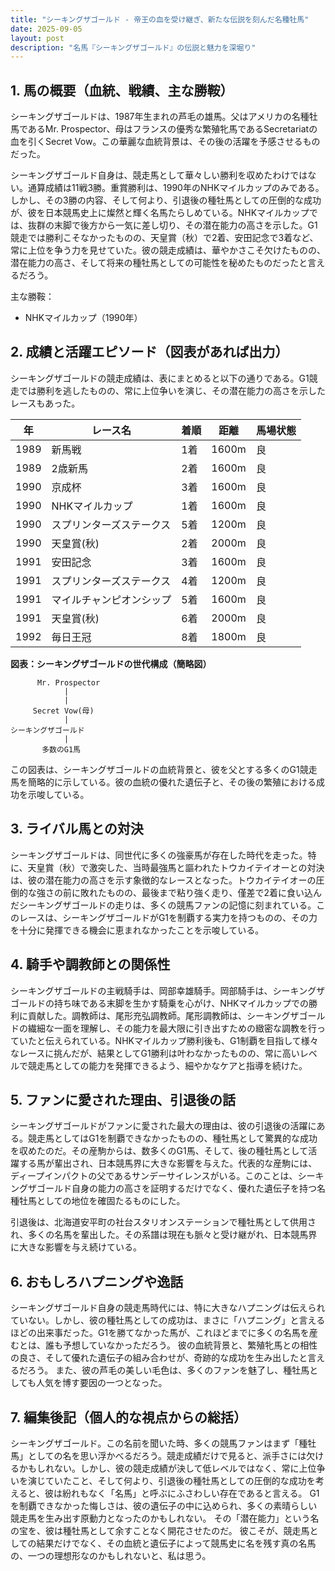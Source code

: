 ```yaml
---
title: "シーキングザゴールド - 帝王の血を受け継ぎ、新たな伝説を刻んだ名種牡馬"
date: 2025-09-05
layout: post
description: "名馬『シーキングザゴールド』の伝説と魅力を深堀り"
---
```


## 1. 馬の概要（血統、戦績、主な勝鞍）

シーキングザゴールドは、1987年生まれの芦毛の雄馬。父はアメリカの名種牡馬であるMr. Prospector、母はフランスの優秀な繁殖牝馬であるSecretariatの血を引くSecret Vow。この華麗な血統背景は、その後の活躍を予感させるものだった。

シーキングザゴールド自身は、競走馬として華々しい勝利を収めたわけではない。通算成績は11戦3勝。重賞勝利は、1990年のNHKマイルカップのみである。しかし、その3勝の内容、そして何より、引退後の種牡馬としての圧倒的な成功が、彼を日本競馬史上に燦然と輝く名馬たらしめている。NHKマイルカップでは、抜群の末脚で後方から一気に差し切り、その潜在能力の高さを示した。G1競走では勝利こそなかったものの、天皇賞（秋）で2着、安田記念で3着など、常に上位を争う力を見せていた。彼の競走成績は、華やかさこそ欠けたものの、潜在能力の高さ、そして将来の種牡馬としての可能性を秘めたものだったと言えるだろう。

主な勝鞍：
* NHKマイルカップ（1990年）


## 2. 成績と活躍エピソード（図表があれば出力）

シーキングザゴールドの競走成績は、表にまとめると以下の通りである。G1競走では勝利を逃したものの、常に上位争いを演じ、その潜在能力の高さを示したレースもあった。


| 年 | レース名 | 着順 | 距離 | 馬場状態 |
|---|---|---|---|---|
| 1989 | 新馬戦 | 1着 | 1600m | 良 |
| 1989 | 2歳新馬 | 2着 | 1600m | 良 |
| 1990 | 京成杯 | 3着 | 1600m | 良 |
| 1990 |  NHKマイルカップ | 1着 | 1600m | 良 |
| 1990 | スプリンターズステークス | 5着 | 1200m | 良 |
| 1990 | 天皇賞(秋) | 2着 | 2000m | 良 |
| 1991 | 安田記念 | 3着 | 1600m | 良 |
| 1991 | スプリンターズステークス | 4着 | 1200m | 良 |
| 1991 | マイルチャンピオンシップ | 5着 | 1600m | 良 |
| 1991 | 天皇賞(秋) | 6着 | 2000m | 良 |
| 1992 | 毎日王冠 | 8着 | 1800m | 良 |


**図表：シーキングザゴールドの世代構成（簡略図）**

```
      Mr. Prospector
            |
            |
     Secret Vow(母)
            |
シーキングザゴールド
            |
       多数のG1馬
```

この図表は、シーキングザゴールドの血統背景と、彼を父とする多くのG1競走馬を簡略的に示している。彼の血統の優れた遺伝子と、その後の繁殖における成功を示唆している。


## 3. ライバル馬との対決

シーキングザゴールドは、同世代に多くの強豪馬が存在した時代を走った。特に、天皇賞（秋）で激突した、当時最強馬と謳われたトウカイテイオーとの対決は、彼の潜在能力の高さを示す象徴的なレースとなった。トウカイテイオーの圧倒的な強さの前に敗れたものの、最後まで粘り強く走り、僅差で2着に食い込んだシーキングザゴールドの走りは、多くの競馬ファンの記憶に刻まれている。このレースは、シーキングザゴールドがG1を制覇する実力を持つものの、その力を十分に発揮できる機会に恵まれなかったことを示唆している。


## 4. 騎手や調教師との関係性

シーキングザゴールドの主戦騎手は、岡部幸雄騎手。岡部騎手は、シーキングザゴールドの持ち味である末脚を生かす騎乗を心がけ、NHKマイルカップでの勝利に貢献した。調教師は、尾形充弘調教師。尾形調教師は、シーキングザゴールドの繊細な一面を理解し、その能力を最大限に引き出すための緻密な調教を行っていたと伝えられている。NHKマイルカップ勝利後も、G1制覇を目指して様々なレースに挑んだが、結果としてG1勝利は叶わなかったものの、常に高いレベルで競走馬としての能力を発揮できるよう、細やかなケアと指導を続けた。


## 5. ファンに愛された理由、引退後の話

シーキングザゴールドがファンに愛された最大の理由は、彼の引退後の活躍にある。競走馬としてはG1を制覇できなかったものの、種牡馬として驚異的な成功を収めたのだ。その産駒からは、数多くのG1馬、そして、後の種牡馬として活躍する馬が輩出され、日本競馬界に大きな影響を与えた。代表的な産駒には、ディープインパクトの父であるサンデーサイレンスがいる。このことは、シーキングザゴールド自身の能力の高さを証明するだけでなく、優れた遺伝子を持つ名種牡馬としての地位を確固たるものにした。

引退後は、北海道安平町の社台スタリオンステーションで種牡馬として供用され、多くの名馬を輩出した。その系譜は現在も脈々と受け継がれ、日本競馬界に大きな影響を与え続けている。


## 6. おもしろハプニングや逸話

シーキングザゴールド自身の競走馬時代には、特に大きなハプニングは伝えられていない。しかし、彼の種牡馬としての成功は、まさに「ハプニング」と言えるほどの出来事だった。G1を勝てなかった馬が、これほどまでに多くの名馬を産むとは、誰も予想していなかっただろう。  彼の血統背景と、繁殖牝馬との相性の良さ、そして優れた遺伝子の組み合わせが、奇跡的な成功を生み出したと言えるだろう。  また、彼の芦毛の美しい毛色は、多くのファンを魅了し、種牡馬としても人気を博す要因の一つとなった。


## 7. 編集後記（個人的な視点からの総括）

シーキングザゴールド。この名前を聞いた時、多くの競馬ファンはまず「種牡馬」としての名を思い浮かべるだろう。競走成績だけで見ると、派手さには欠けるかもしれない。しかし、彼の競走成績が決して低レベルではなく、常に上位争いを演じていたこと、そして何より、引退後の種牡馬としての圧倒的な成功を考えると、彼は紛れもなく「名馬」と呼ぶにふさわしい存在であると言える。  G1を制覇できなかった悔しさは、彼の遺伝子の中に込められ、多くの素晴らしい競走馬を生み出す原動力となったのかもしれない。  その「潜在能力」という名の宝を、彼は種牡馬として余すことなく開花させたのだ。  彼こそが、競走馬としての結果だけでなく、その血統と遺伝子によって競馬史に名を残す真の名馬の、一つの理想形なのかもしれないと、私は思う。
